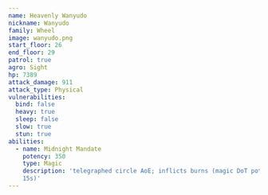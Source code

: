 ```yaml
---
name: Heavenly Wanyudo
nickname: Wanyudo
family: Wheel
image: wanyudo.png
start_floor: 26
end_floor: 29
patrol: true
agro: Sight
hp: 7389
attack_damage: 911
attack_type: Physical
vulnerabilities:
  bind: false
  heavy: true
  sleep: false
  slow: true
  stun: true
abilities:
  - name: Midnight Mandate
    potency: 350
    type: Magic
    description: 'telegraphed circle AoE; inflicts burns (magic DoT potency 50,
    15s)'
---
```

